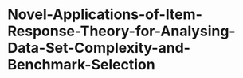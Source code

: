 # Novel-Applications-of-Item-Response-Theory-for-Analysing-Data-Set-Complexity-and-Benchmark-Selection